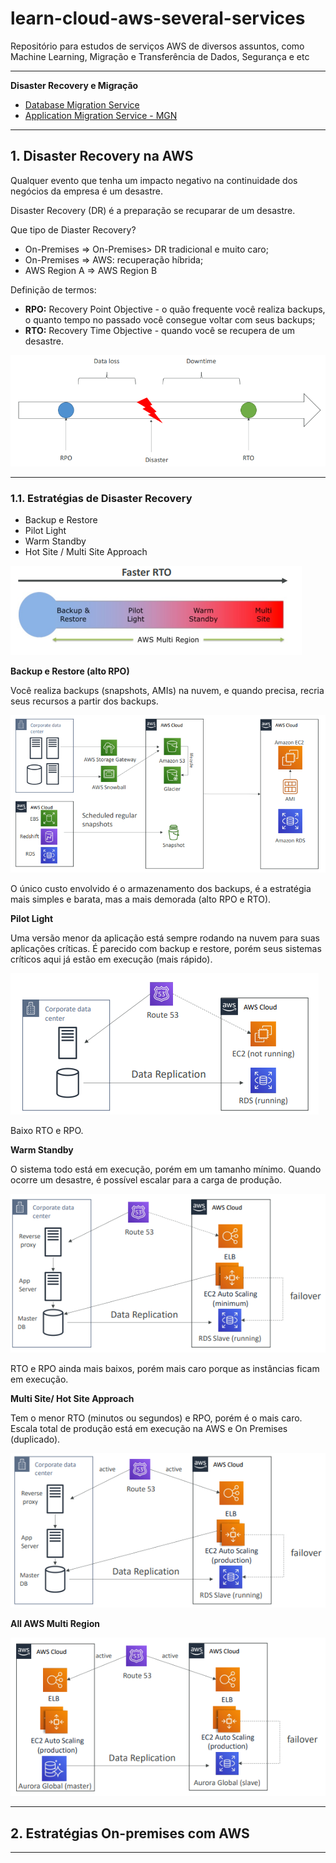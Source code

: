 # learn-cloud-aws-several-services

Repositório para estudos de serviços AWS de diversos assuntos, como Machine Learning, Migração e Transferência de Dados, Segurança e etc

---

**Disaster Recovery e Migração**

* [Database Migration Service](./dms/)
* [Application Migration Service - MGN]()

---

## 1. Disaster Recovery na AWS

Qualquer evento que tenha um impacto negativo na continuidade dos negócios da empresa é um desastre.

Disaster Recovery (DR) é a preparação se recuparar de um desastre.

Que tipo de Diaster Recovery?

* On-Premises => On-Premises> DR tradicional e muito caro;
* On-Premises => AWS: recuperação híbrida;
* AWS Region A => AWS Region B

Definição de termos:

* **RPO:** Recovery Point Objective - o quão frequente você realiza backups, o quanto tempo no passado você consegue voltar com seus backups;
* **RTO:** Recovery Time Objective - quando você se recupera de um desastre.

![](./imagens/rpo_rto.png)

---

### 1.1. Estratégias de Disaster Recovery

* Backup e Restore
* Pilot Light
* Warm Standby
* Hot Site / Multi Site Approach

![](./imagens/dr_strategy.png)

**Backup e Restore (alto RPO)**

Você realiza backups (snapshots, AMIs) na nuvem, e quando precisa, recria seus recursos a partir dos backups.

![](./imagens/dr_backup_restore.png)

O único custo envolvido é o armazenamento dos backups, é a estratégia mais simples e barata, mas a mais demorada (alto RPO e RTO).

**Pilot Light**

Uma versão menor da aplicação está sempre rodando na nuvem para suas aplicações críticas. É parecido com backup e restore, porém seus sistemas críticos aqui já estão em execução (mais rápido).

![](./imagens/dr_pilot_light.png)

Baixo RTO e RPO.

**Warm Standby**

O sistema todo está em execução, porém em um tamanho mínimo. Quando ocorre um desastre, é possível escalar para a carga de produção.

![](./imagens/dr_warm_standby.png)

RTO e RPO ainda mais baixos, porém mais caro porque as instâncias ficam em execução.

**Multi Site/ Hot Site Approach**

Tem o menor RTO (minutos ou segundos) e RPO, porém é o mais caro. Escala total de produção está em execução na AWS e On Premises (duplicado).

![](./imagens/dr_hotsite.png)

**All AWS Multi Region**

![](./imagens/dr_aws.png)

---

## 2. Estratégias On-premises com AWS

---